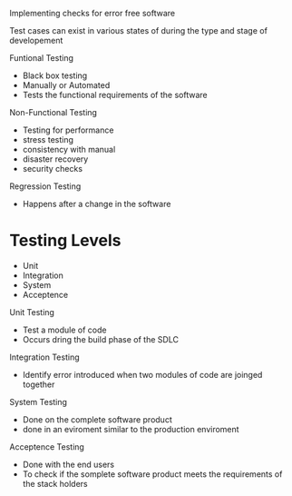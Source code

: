 Implementing checks for error free software

Test cases can exist in various states of during the type and stage of developement

Funtional Testing
- Black box testing
- Manually or Automated
- Tests the functional requirements of the software

Non-Functional Testing
- Testing for performance
- stress testing
- consistency with manual
- disaster recovery
- security checks

Regression Testing
- Happens after a change in the software

# Testing Levels
- Unit
- Integration
- System
- Acceptence

Unit Testing 
- Test a module of code 
- Occurs dring the build phase of the SDLC

Integration Testing
- Identify error introduced when two modules of code are joinged together

System Testing
- Done on the complete software product 
- done in an eviroment similar to the production enviroment

Acceptence Testing
- Done with the end users
- To check if the somplete software product meets the requirements of the stack holders

